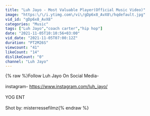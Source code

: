 ```yaml
---
title: "Luh Jayo - Most Valuable Player(Official Music Video)"
image: "https:\/\/i.ytimg.com\/vi\/gDp6x8_AvX8\/hqdefault.jpg"
vid_id: "gDp6x8_AvX8"
categories: "Music"
tags: ["Luh Jayo","coach carter","hip hop"]
date: "2021-11-05T10:10:56+03:00"
vid_date: "2021-11-05T07:00:12Z"
duration: "PT2M26S"
viewcount: "41"
likeCount: "14"
dislikeCount: "0"
channel: "Luh Jayo"
---
```

{% raw %}Follow Luh Jayo On Social Media-<br /><br />instagram- <a rel="nofollow" target="blank" href="https://www.instagram.com/luh_jayo/">https://www.instagram.com/luh_jayo/</a><br /><br /> YOG ENT<br /><br />Shot by: misterressefilmz{% endraw %}
